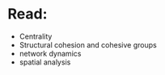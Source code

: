 # Read:
- Centrality
- Structural cohesion and cohesive groups
- network dynamics
- spatial analysis